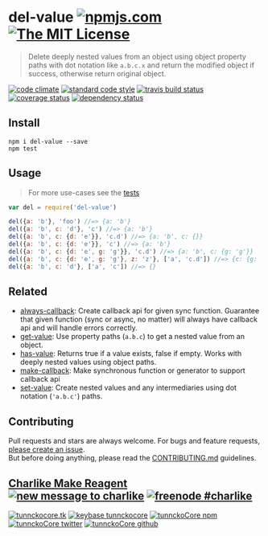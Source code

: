 # del-value [![npmjs.com][npmjs-img]][npmjs-url] [![The MIT License][license-img]][license-url] 

> Delete deeply nested values from an object using object property paths with dot notation like `a.b.c.x` and return the modified object if success, otherwise return original object.

[![code climate][codeclimate-img]][codeclimate-url] [![standard code style][standard-img]][standard-url] [![travis build status][travis-img]][travis-url] [![coverage status][coveralls-img]][coveralls-url] [![dependency status][david-img]][david-url]


## Install
```
npm i del-value --save
npm test
```


## Usage
> For more use-cases see the [tests](./test.js)

```js
var del = require('del-value')

del({a: 'b'}, 'foo') //=> {a: 'b'}
del({a: 'b', c: 'd'}, 'c') //=> {a: 'b'}
del({a: 'b', c: {d: 'e'}}, 'c.d') //=> {a: 'b', c: {}}
del({a: 'b', c: {d: 'e'}}, 'c') //=> {a: 'b'}
del({a: 'b', c: {d: 'e', g: 'g'}}, 'c.d') //=> {a: 'b', c: {g: 'g'}}
del({a: 'b', c: {d: 'e', g: 'g'}, z: 'z'}, ['a', 'c.d']) //=> {c: {g: 'g'}, z: 'z'}
del({a: 'b', c: 'd'}, ['a', 'c']) //=> {}
```


## Related
- [always-callback](https://github.com/tunnckocore/always-callback): Create callback api for given sync function. Guarantee that given function (sync or async, no matter) will always have callback api and will handle errors correctly.
- [get-value](https://github.com/jonschlinkert/get-value): Use property paths (`a.b.c`) to get a nested value from an object.
- [has-value](https://github.com/jonschlinkert/has-value): Returns true if a value exists, false if empty. Works with deeply nested values using object paths.
- [make-callback](https://github.com/tunnckocore/make-callback): Make synchronous function or generator to support callback api
- [set-value](https://github.com/jonschlinkert/set-value): Create nested values and any intermediaries using dot notation (`'a.b.c'`) paths.


## Contributing

Pull requests and stars are always welcome. For bugs and feature requests, [please create an issue](https://github.com/tunnckoCore/del-value/issues/new).  
But before doing anything, please read the [CONTRIBUTING.md](./CONTRIBUTING.md) guidelines.


## [Charlike Make Reagent](http://j.mp/1stW47C) [![new message to charlike][new-message-img]][new-message-url] [![freenode #charlike][freenode-img]][freenode-url]

[![tunnckocore.tk][author-www-img]][author-www-url] [![keybase tunnckocore][keybase-img]][keybase-url] [![tunnckoCore npm][author-npm-img]][author-npm-url] [![tunnckoCore twitter][author-twitter-img]][author-twitter-url] [![tunnckoCore github][author-github-img]][author-github-url]


[npmjs-url]: https://www.npmjs.com/package/del-value
[npmjs-img]: https://img.shields.io/npm/v/del-value.svg?label=del-value

[license-url]: https://github.com/tunnckoCore/del-value/blob/master/LICENSE.md
[license-img]: https://img.shields.io/badge/license-MIT-blue.svg


[codeclimate-url]: https://codeclimate.com/github/tunnckoCore/del-value
[codeclimate-img]: https://img.shields.io/codeclimate/github/tunnckoCore/del-value.svg

[travis-url]: https://travis-ci.org/tunnckoCore/del-value
[travis-img]: https://img.shields.io/travis/tunnckoCore/del-value.svg

[coveralls-url]: https://coveralls.io/r/tunnckoCore/del-value
[coveralls-img]: https://img.shields.io/coveralls/tunnckoCore/del-value.svg

[david-url]: https://david-dm.org/tunnckoCore/del-value
[david-img]: https://img.shields.io/david/tunnckoCore/del-value.svg

[standard-url]: https://github.com/feross/standard
[standard-img]: https://img.shields.io/badge/code%20style-standard-brightgreen.svg


[author-www-url]: http://www.tunnckocore.tk
[author-www-img]: https://img.shields.io/badge/www-tunnckocore.tk-fe7d37.svg

[keybase-url]: https://keybase.io/tunnckocore
[keybase-img]: https://img.shields.io/badge/keybase-tunnckocore-8a7967.svg

[author-npm-url]: https://www.npmjs.com/~tunnckocore
[author-npm-img]: https://img.shields.io/badge/npm-~tunnckocore-cb3837.svg

[author-twitter-url]: https://twitter.com/tunnckoCore
[author-twitter-img]: https://img.shields.io/badge/twitter-@tunnckoCore-55acee.svg

[author-github-url]: https://github.com/tunnckoCore
[author-github-img]: https://img.shields.io/badge/github-@tunnckoCore-4183c4.svg

[freenode-url]: http://webchat.freenode.net/?channels=charlike
[freenode-img]: https://img.shields.io/badge/freenode-%23charlike-5654a4.svg

[new-message-url]: https://github.com/tunnckoCore/messages
[new-message-img]: https://img.shields.io/badge/send%20me-message-green.svg
